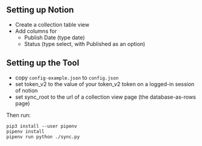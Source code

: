 ## Setting up Notion

- Create a collection table view
- Add columns for
  - Publish Date (type date)
  - Status (type select, with Published as an option)

## Setting up the Tool

- copy `config-example.json` to `config.json`
- set token_v2 to the value of your token_v2 token on a logged-in session of notion
- set sync_root to the url of a collection view page (the database-as-rows page)

Then run:

```
pip3 install --user pipenv
pipenv install
pipenv run python ./sync.py
```
